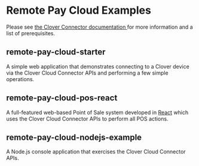 # Remote Pay Cloud Examples

Please see [the Clover Connector documentation ](https://docs.clover.com/build/getting-started-with-cloverconnector/?sdk=browser) for more information and a list of prerequisites.

## remote-pay-cloud-starter
A simple web application that demonstrates connecting to a Clover device via the Clover Cloud Connector APIs and performing a few simple operations.

## remote-pay-cloud-pos-react
A full-featured web-based Point of Sale system developed in [React](https://reactjs.org/) which uses the Clover Cloud Connector APIs to perform all POS actions.

## remote-pay-cloud-nodejs-example
A Node.js console application that exercises the Clover Cloud Connector APIs.

